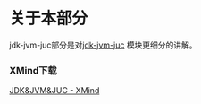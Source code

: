 # 关于本部分

jdk-jvm-juc部分是对[jdk-jvm-juc](https://github.com/guang19/framework-learning/blob/dev/jdk-jvm-juc/Jdk&Jvm&Juc.md)
模块更细分的讲解。


### XMind下载

[JDK&JVM&JUC - XMind](https://github.com/guang19/framework-learning/blob/dev/xmind_file/JDK&JVM&JUC.xmind)